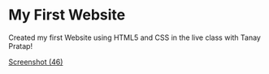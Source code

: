 # My First Website
 Created my first Website using HTML5 and CSS in the live class with Tanay Pratap!
 
 [Screenshot (46)](https://user-images.githubusercontent.com/74651015/119238584-45834100-bb11-11eb-8445-c582799505b3.png)

